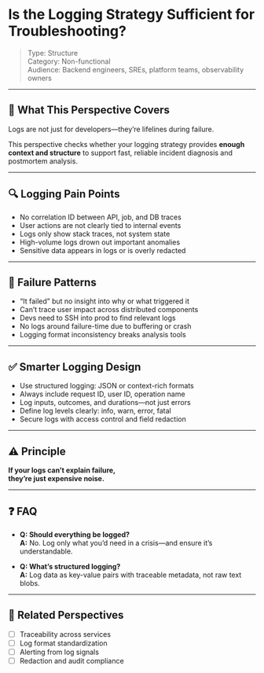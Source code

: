 # Is the Logging Strategy Sufficient for Troubleshooting?

> Type: Structure  
> Category: Non-functional  
> Audience: Backend engineers, SREs, platform teams, observability owners

---

## 🧠 What This Perspective Covers

Logs are not just for developers—they’re lifelines during failure.

This perspective checks whether your logging strategy provides **enough context and structure** to support fast, reliable incident diagnosis and postmortem analysis.

---

## 🔍 Logging Pain Points

- No correlation ID between API, job, and DB traces  
- User actions are not clearly tied to internal events  
- Logs only show stack traces, not system state  
- High-volume logs drown out important anomalies  
- Sensitive data appears in logs or is overly redacted

---

## 🚨 Failure Patterns

- “It failed” but no insight into why or what triggered it  
- Can’t trace user impact across distributed components  
- Devs need to SSH into prod to find relevant logs  
- No logs around failure-time due to buffering or crash  
- Logging format inconsistency breaks analysis tools

---

## ✅ Smarter Logging Design

- Use structured logging: JSON or context-rich formats  
- Always include request ID, user ID, operation name  
- Log inputs, outcomes, and durations—not just errors  
- Define log levels clearly: info, warn, error, fatal  
- Secure logs with access control and field redaction

---

## ⚠️ Principle

**If your logs can’t explain failure,  
they’re just expensive noise.**

---

## ❓ FAQ

- **Q: Should everything be logged?**  
  **A:** No. Log only what you’d need in a crisis—and ensure it’s understandable.

- **Q: What’s structured logging?**  
  **A:** Log data as key-value pairs with traceable metadata, not raw text blobs.

---

## 🔗 Related Perspectives

- [ ] Traceability across services  
- [ ] Log format standardization  
- [ ] Alerting from log signals  
- [ ] Redaction and audit compliance
